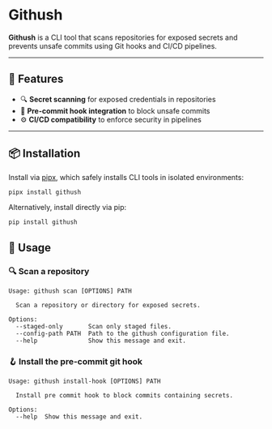 # Githush

**Githush** is a CLI tool that scans repositories for exposed secrets and prevents unsafe commits using Git hooks and CI/CD pipelines.

---

## 🚀 Features

- 🔍 **Secret scanning** for exposed credentials in repositories  
- 🔐 **Pre-commit hook integration** to block unsafe commits  
- ⚙️ **CI/CD compatibility** to enforce security in pipelines

---

## 📦 Installation

Install via [pipx](https://pypa.github.io/pipx/), which safely installs CLI tools in isolated environments:

```sh
pipx install githush
```

Alternatively, install directly via pip:


```sh
pip install githush
```

## 🧪 Usage

### 🔍 Scan a repository
```
Usage: githush scan [OPTIONS] PATH

  Scan a repository or directory for exposed secrets.

Options:
  --staged-only       Scan only staged files.
  --config-path PATH  Path to the githush configuration file.
  --help              Show this message and exit.
```

### 🪝 Install the pre-commit git hook

```
Usage: githush install-hook [OPTIONS] PATH

  Install pre commit hook to block commits containing secrets.

Options:
  --help  Show this message and exit.
```
